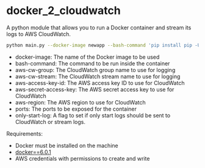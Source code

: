 # docker_2_cloudwatch


A python module that allows you to run a Docker container and stream its logs to AWS CloudWatch.


```bash
python main.py --docker-image newapp --bash-command 'pip install pip -U && pip install tqdm && python -c "import time; counter = 0; "' --aws-cw-group test_group_1 --aws-cw-stream test_stream_group1_1 --aws-access-key-id None --aws-secret-access-key None --aws-region us-east-1 --ports 8000 --only-start-log True

```


- docker-image: The name of the Docker image to be used
- bash-command: The command to be run inside the container
- aws-cw-group: The CloudWatch group name to use for logging
- aws-cw-stream: The CloudWatch stream name to use for logging
- aws-access-key-id: The AWS access key ID to use for CloudWatch
- aws-secret-access-key: The AWS secret access key to use for CloudWatch
- aws-region: The AWS region to use for CloudWatch
- ports: The ports to be exposed for the container
- only-start-log: A flag to set if only start logs should be sent to CloudWatch or stream logs.


Requirements:
- Docker must be installed on the machine 
- [docker==6.0.1](https://pypi.org/project/docker/6.0.1/)
- AWS credentials with permissions to create and write
